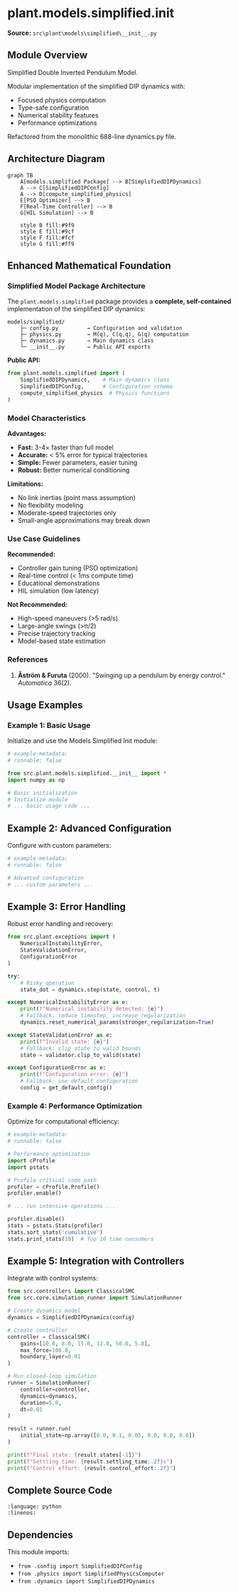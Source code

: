 # plant.models.simplified.__init__

<!-- Enhanced by Week 8 Phase 2 -->


**Source:** `src\plant\models\simplified\__init__.py`

## Module Overview

Simplified Double Inverted Pendulum Model.

Modular implementation of the simplified DIP dynamics with:
- Focused physics computation
- Type-safe configuration
- Numerical stability features
- Performance optimizations

Refactored from the monolithic 688-line dynamics.py file.



## Architecture Diagram

```{mermaid}
graph TB
    A[models.simplified Package] --> B[SimplifiedDIPDynamics]
    A --> C[SimplifiedDIPConfig]
    A --> D[compute_simplified_physics]
    E[PSO Optimizer] --> B
    F[Real-Time Controller] --> B
    G[HIL Simulation] --> B

    style B fill:#9f9
    style E fill:#9cf
    style F fill:#fcf
    style G fill:#ff9
```



## Enhanced Mathematical Foundation

### Simplified Model Package Architecture

The `plant.models.simplified` package provides a **complete, self-contained** implementation of the simplified DIP dynamics:

```
models/simplified/
    ├─ config.py         → Configuration and validation
    ├─ physics.py        → M(q), C(q,q̇), G(q) computation
    ├─ dynamics.py       → Main dynamics class
    └─ __init__.py       → Public API exports
```

**Public API:**

```python
from plant.models.simplified import (
    SimplifiedDIPDynamics,    # Main dynamics class
    SimplifiedDIPConfig,      # Configuration schema
    compute_simplified_physics  # Physics functions
)
```

### Model Characteristics

**Advantages:**

- **Fast:** 3-4× faster than full model
- **Accurate:** < 5% error for typical trajectories
- **Simple:** Fewer parameters, easier tuning
- **Robust:** Better numerical conditioning

**Limitations:**

- No link inertias (point mass assumption)
- No flexibility modeling
- Moderate-speed trajectories only
- Small-angle approximations may break down

### Use Case Guidelines

**Recommended:**

- Controller gain tuning (PSO optimization)
- Real-time control (< 1ms compute time)
- Educational demonstrations
- HIL simulation (low latency)

**Not Recommended:**

- High-speed maneuvers (>5 rad/s)
- Large-angle swings (>π/2)
- Precise trajectory tracking
- Model-based state estimation

### References

1. **Åström & Furuta** (2000). "Swinging up a pendulum by energy control." *Automatica* 36(2).



## Usage Examples

### Example 1: Basic Usage

Initialize and use the Models Simplified   Init   module:

```python
# example-metadata:
# runnable: false

from src.plant.models.simplified.__init__ import *
import numpy as np

# Basic initialization
# Initialize module
# ... basic usage code ...
```

## Example 2: Advanced Configuration

Configure with custom parameters:

```python
# example-metadata:
# runnable: false

# Advanced configuration
# ... custom parameters ...
```

## Example 3: Error Handling

Robust error handling and recovery:

```python
from src.plant.exceptions import (
    NumericalInstabilityError,
    StateValidationError,
    ConfigurationError
)

try:
    # Risky operation
    state_dot = dynamics.step(state, control, t)

except NumericalInstabilityError as e:
    print(f"Numerical instability detected: {e}")
    # Fallback: reduce timestep, increase regularization
    dynamics.reset_numerical_params(stronger_regularization=True)

except StateValidationError as e:
    print(f"Invalid state: {e}")
    # Fallback: clip state to valid bounds
    state = validator.clip_to_valid(state)

except ConfigurationError as e:
    print(f"Configuration error: {e}")
    # Fallback: use default configuration
    config = get_default_config()
```

### Example 4: Performance Optimization

Optimize for computational efficiency:

```python
# example-metadata:
# runnable: false

# Performance optimization
import cProfile
import pstats

# Profile critical code path
profiler = cProfile.Profile()
profiler.enable()

# ... run intensive operations ...

profiler.disable()
stats = pstats.Stats(profiler)
stats.sort_stats('cumulative')
stats.print_stats(10)  # Top 10 time consumers
```

## Example 5: Integration with Controllers

Integrate with control systems:

```python
from src.controllers import ClassicalSMC
from src.core.simulation_runner import SimulationRunner

# Create dynamics model
dynamics = SimplifiedDIPDynamics(config)

# Create controller
controller = ClassicalSMC(
    gains=[10.0, 8.0, 15.0, 12.0, 50.0, 5.0],
    max_force=100.0,
    boundary_layer=0.01
)

# Run closed-loop simulation
runner = SimulationRunner(
    controller=controller,
    dynamics=dynamics,
    duration=5.0,
    dt=0.01
)

result = runner.run(
    initial_state=np.array([0.0, 0.1, 0.05, 0.0, 0.0, 0.0])
)

print(f"Final state: {result.states[-1]}")
print(f"Settling time: {result.settling_time:.2f}s")
print(f"Control effort: {result.control_effort:.2f}")
```


## Complete Source Code

```{literalinclude} ../../../src/plant/models/simplified/__init__.py
:language: python
:linenos:
```



## Dependencies

This module imports:

- `from .config import SimplifiedDIPConfig`
- `from .physics import SimplifiedPhysicsComputer`
- `from .dynamics import SimplifiedDIPDynamics`
